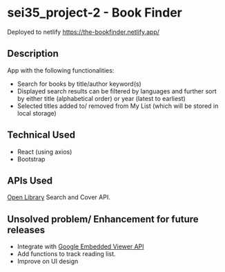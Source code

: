 # sei35_project-2 - Book Finder
Deployed to netlify https://the-bookfinder.netlify.app/

## Description
App with the following functionalities:
- Search for books by title/author keyword(s)
- Displayed search results can be filtered by languages and further sort by either title (alphabetical order) or year (latest to earliest)
- Selected titles added to/ removed from My List (which will be stored in local storage)

## Technical Used
- React (using axios)
- Bootstrap

## APIs Used
[Open Library](https://openlibrary.org/developers/api) Search and Cover API.

## Unsolved problem/ Enhancement for future releases
- Integrate with [Google Embedded Viewer API](https://developers.google.com/books/docs/viewer/developers_guide)
- Add functions to track reading list.
- Improve on UI design

